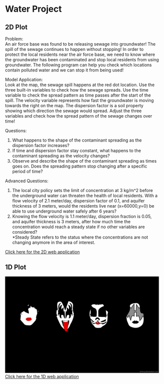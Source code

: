 # Water Project

## 2D Plot

Problem:<br>
An air force base was found to be releasing sewage into groundwater! The spill of the sewage continues to happen without stopping! In order to protect the local residents near the air force base, we need to know where the groundwater has been contaminated and stop local residents from using groundwater. The following program can help you check which locations contain polluted water and we can stop it from being used! 

Model Application:<br> 
Look at the map, the sewage spill happens at the red dot location. Use the three built-in variables to check how the sewage spreads. Use the time variable to check the spread pattern as time passes after the start of the spill. The velocity variable represents how fast the groundwater is moving towards the right on the map. The dispersion factor is a soil property showing which direction the sewage would spread. Adjust the three variables and check how the spread pattern of the sewage changes over time! 

Questions: <br>
1) What happens to the shape of the contaminant spreading as the dispersion factor increases?<br>
2) If time and dispersion factor stay constant, what happens to the contaminant spreading as the velocity changes?<br>
3) Observe and describe the shape of the contaminant spreading as times goes on. Does the spreading pattern stop changing after a specific period of time?

Advanced Questions:<br>
1) The local city policy sets the limit of concentration at 3 kg/m^2 before the underground water can threaten the health of local residents. With a flow velocity of 2.1 meter/day, dispersion factor of 0.1, and aquifer thickness of 3 meters, would the residents live near (x=60000,y=0) be able to use underground water safely after 6 years?  <br>
2) Knowing the flow velocity is 1.1 meter/day, dispersion fraction is 0.05, and aquifer thickness is 3 meters, after how much time the concentration would reach a steady state if no other variables are considered? <br>
*Steady State refers to the status where the concentrations are not changing anymore in the area of interest.

[Click here for the 2D web application](https://twodimensiontesting.herokuapp.com/)

## 1D Plot

![](KISS.jpg)
[Click here for the 1D web application](https://onedimensiontesting.herokuapp.com/)
